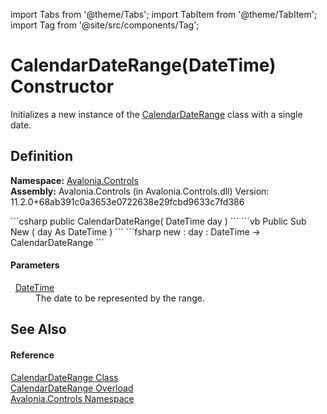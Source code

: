 import Tabs from '@theme/Tabs'; 
import TabItem from '@theme/TabItem'; 
import Tag from '@site/src/components/Tag'; 

# CalendarDateRange(DateTime) Constructor


Initializes a new instance of the <a href="https://learn.microsoft.com/dotnet/api/system.windows.controls.calendardaterange" target="_blank" rel="noopener noreferrer">CalendarDateRange</a> class with a single date.



## Definition
**Namespace:** <a href="N_Avalonia_Controls">Avalonia.Controls</a>  
**Assembly:** Avalonia.Controls (in Avalonia.Controls.dll) Version: 11.2.0+68ab391c0a3653e0722638e29fcbd9633c7fd386

<Tabs groupId="api-code-preview">
<TabItem value="csharp" label="C#">
```csharp
public CalendarDateRange(
	DateTime day
)
```
</TabItem>
<TabItem value="vb" label="VB">
```vb
Public Sub New ( 
	day As DateTime
)
```
</TabItem>
<TabItem value="fsharp" label="F#">
```fsharp
new : 
        day : DateTime -> CalendarDateRange
```
</TabItem>
</Tabs>



#### Parameters
<dl><dt>  <a href="https://learn.microsoft.com/dotnet/api/system.datetime" target="_blank" rel="noopener noreferrer">DateTime</a></dt><dd>The date to be represented by the range.</dd></dl>

## See Also


#### Reference
<a href="T_Avalonia_Controls_CalendarDateRange">CalendarDateRange Class</a>  
<a href="Overload_Avalonia_Controls_CalendarDateRange__ctor">CalendarDateRange Overload</a>  
<a href="N_Avalonia_Controls">Avalonia.Controls Namespace</a>  
